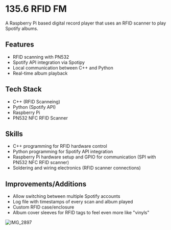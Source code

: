 # 135.6 RFID FM

A Raspberry Pi based digital record player that uses an RFID scanner to play Spotify albums.

## Features
- RFID scanning with PN532
- Spotify API integration via Spotipy
- Local communication between C++ and Python
- Real-time album playback

## Tech Stack
- C++ (RFID Scanneing)
- Python (Spotify API)
- Raspberry Pi
- PN532 NFC RFID Scanner

## Skills
- C++ programming for RFID hardware control
- Python programming for Spotify API integration
- Raspberry Pi hardware setup and GPIO for communication (SPI with PN532 NFC RFID scanner)
- Soldering and wiring electronics (RFID scanner connections)

## Improvements/Additions
- Allow switching between multiple Spotify accounts
- Log file with timestamps of every scan and album played
- Custom RFID case/enclosure
- Album cover sleeves for RFID tags to feel even more like "vinyls"

![IMG_2897](https://github.com/user-attachments/assets/dd38e200-1755-4341-aaeb-89feb5bbff93)
